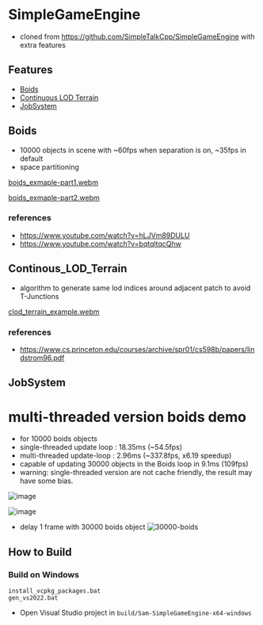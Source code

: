 # SimpleGameEngine
- cloned from https://github.com/SimpleTalkCpp/SimpleGameEngine with extra features

## Features
- [Boids](#Boids)
- [Continuous LOD Terrain](#Continous_LOD_Terrain)
- [JobSystem](#JobSystem)

## Boids
- 10000 objects in scene with ~60fps when separation is on, ~35fps in default
- space partitioning

[boids_exmaple-part1.webm](https://user-images.githubusercontent.com/120044193/210183978-33beae4c-79cc-41cf-8785-96c090027694.webm)

[boids_exmaple-part2.webm](https://user-images.githubusercontent.com/120044193/210184017-12e8366f-ec91-480c-8722-863866563d79.webm)

### references
- https://www.youtube.com/watch?v=hLJVm89DULU
- https://www.youtube.com/watch?v=bqtqltqcQhw

## Continous_LOD_Terrain
- algorithm to generate same lod indices around adjacent patch to avoid T-Junctions

[clod_terrain_example.webm](https://user-images.githubusercontent.com/120044193/210183312-bc0f689b-7672-46dd-942c-b08155e132a4.webm)

### references
- https://www.cs.princeton.edu/courses/archive/spr01/cs598b/papers/lindstrom96.pdf

## JobSystem

#  multi-threaded version boids demo
- for 10000 boids objects
- single-threaded update loop : 18.35ms (~54.5fps)
- multi-threaded update-loop  : 2.96ms  (~337.8fps, x6.19 speedup)
- capable of updating 30000 objects in the Boids loop in 9.1ms (109fps)
- warning: single-threaded version are not cache friendly, the result may have some bias.

![image](https://user-images.githubusercontent.com/120044193/210845309-b2b23266-132a-4dc2-9b1f-292cf629bc9d.png)

![image](https://user-images.githubusercontent.com/120044193/210845326-6cbb5777-920d-4e89-a9f2-38e9a65a8d53.png)

- delay 1 frame with 30000 boids object 
![30000-boids](https://user-images.githubusercontent.com/120044193/212269586-9a200c7f-1f0e-442e-80fb-9c6c6af28c2a.jpg)

## How to Build 

### Build on Windows
```
install_vcpkg_packages.bat
gen_vs2022.bat
```
- Open Visual Studio project in `build/Sam-SimpleGameEngine-x64-windows`
